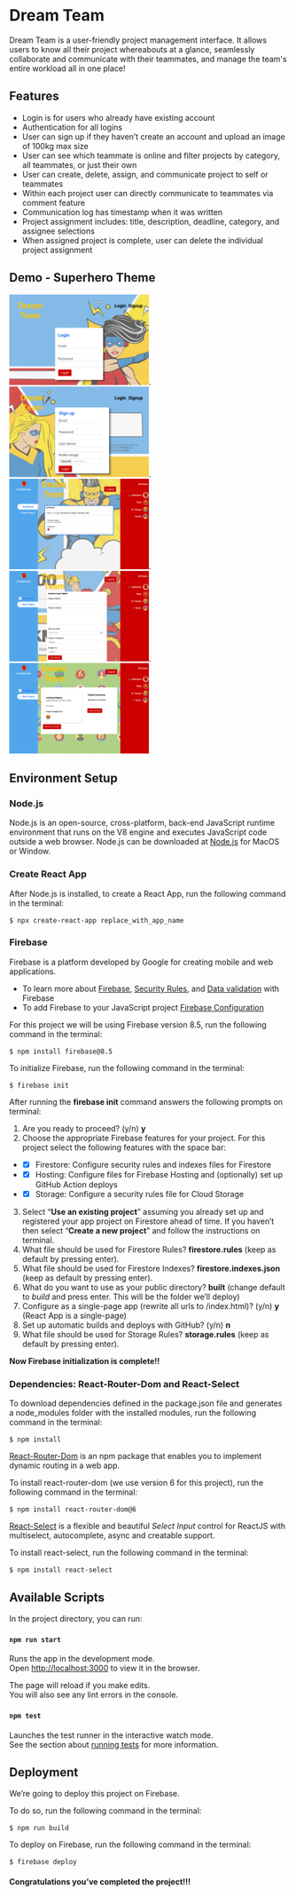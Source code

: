 # Dream Team

Dream Team is a user-friendly project management interface. It allows users to know all their project whereabouts at a glance, seamlessly collaborate and communicate with their teammates, and manage the team's entire workload all in one place!

## Features

* Login is for users who already have existing account
* Authentication for all logins
* User can sign up if they haven’t create an account and upload an image of 100kg max size
* User can see which teammate is online and filter projects by category, all teammates, or just their own
* User can create, delete, assign, and communicate project to self or teammates
* Within each project user can directly communicate to teammates via comment feature
* Communication log has timestamp when it was written
* Project assignment includes: title, description, deadline, category, and assignee selections
* When assigned project is complete, user can delete the individual project assignment

## Demo - Superhero Theme
<img src="src/assets/wireframe/Login.png" alt="Login" width="252" height="163">.
<img src="src/assets/wireframe/Signup.png" alt="Signup" width="252" height="163">.
<img src="src/assets/wireframe/Dashboard.png" alt="Dashboard" width="252" height="163">.
<img src="src/assets/wireframe/Project.png" alt="Project" width="252" height="163">.
<img src="src/assets/wireframe/Comment.png" alt="Comment" width="252" height="163">

## Environment Setup

### Node.js
Node.js is an open-source, cross-platform, back-end JavaScript runtime environment that runs on the V8 engine and executes JavaScript code outside a web browser. Node.js can be downloaded at [Node.js](https://nodejs.org/en/download/) for MacOS or Window. 

### Create React App
After Node.js is installed, to create a React App, run the following command in the terminal: 
```
$ npx create-react-app replace_with_app_name
```

### Firebase
Firebase is a platform developed by Google for creating mobile and web applications. 
* To learn more about [Firebase](https://firebase.google.com/docs), [Security Rules](https://firebase.google.com/docs/web/setup?authuser=0&hl=en), and [Data validation](https://firebase.google.com/docs/rules/data-validation) with Firebase
* To add Firebase to your JavaScript project [Firebase Configuration](https://firebase.google.com/docs/web/setup?authuser=0&hl=en) 

For this project we will be using Firebase version 8.5, run the following command in the terminal: 
```
$ npm install firebase@8.5
```
To initialize Firebase, run the following command in the terminal:
```
$ firebase init
```
After running the __firebase init__ command answers the following prompts on terminal:
1. Are you ready to proceed? (y/n) __y__
2. Choose the appropriate Firebase features for your project. For this project select the following features with the space bar: 
* -[x] Firestore: Configure security rules and indexes files for Firestore
* -[x] Hosting: Configure files for Firebase Hosting and (optionally) set up GitHub Action deploys
* -[x] Storage: Configure a security rules file for Cloud Storage

3. Select “__Use an existing project__” assuming you already set up and registered your app project on Firestore ahead of time. If you haven’t then select “__Create a new project__” and follow the instructions on terminal. 
4. What file should be used for Firestore Rules? __firestore.rules__ (keep as default by pressing enter).
5. What file should be used for Firestore Indexes? __firestore.indexes.json__ (keep as default by pressing enter).
6. What do you want to use as your public directory? __built__  (change default to _build_ and press enter. This will be the folder we’ll deploy) 
7. Configure as a single-page app (rewrite all urls to /index.html)? (y/n)  __y__ (React App is a single-page)
8. Set up automatic builds and deploys with GitHub? (y/n)  __n__
9. What file should be used for Storage Rules? __storage.rules__ (keep as default by pressing enter).

__Now Firebase initialization is complete!!__

### Dependencies: React-Router-Dom and React-Select
To download dependencies defined in the package.json file and generates a node_modules folder with the installed modules, run the following command in the terminal: 
```
$ npm install
```

[React-Router-Dom](https://reactrouter.com/) is an npm package that enables you to implement dynamic routing in a web app.

To install react-router-dom (we use version 6 for this project), run the following command in the terminal: 
```
$ npm install react-router-dom@6
```

[React-Select](https://react-select.com/home) is a flexible and beautiful _Select Input_ control for ReactJS with multiselect, autocomplete, async and creatable support.

To install react-select, run the following command in the terminal: 
```
$ npm install react-select
```

## Available Scripts

In the project directory, you can run:

#### `npm run start`

Runs the app in the development mode.\
Open [http://localhost:3000](http://localhost:3000) to view it in the browser.

The page will reload if you make edits.\
You will also see any lint errors in the console.

#### `npm test`

Launches the test runner in the interactive watch mode.\
See the section about [running tests](https://facebook.github.io/create-react-app/docs/running-tests) for more information.


## Deployment
We’re going to deploy this project on Firebase. 

To do so, run the following command in the terminal: 
```
$ npm run build
```

To deploy on Firebase, run the following command in the terminal:
```
$ firebase deploy
```
#### Congratulations you’ve completed the project!!!
